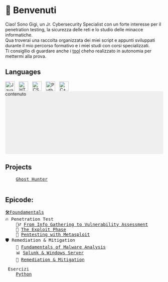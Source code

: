# 👋 Benvenuti
Ciao! Sono Gigi, un Jr. Cybersecurity Specialist con un forte interesse per il penetration testing, la sicurezza delle reti e lo studio delle minacce informatiche. 
</br>Qua troverai una raccolta organizzata dei miei script e appunti sviluppati durante il mio percorso formativo e i miei studi con corsi specializzati.
</br> Ti consigllio di guardare anche i <a href="https://github.com/Gigidotexe/WIP/blob/main/README.md">tool</a> cheho realizzato in autonomia per mettermi alla prova.

## Languages
<img align="left" alt="Java" width="30px" style="padding-right:10px;" src="https://cdn.jsdelivr.net/gh/devicons/devicon/icons/java/java-original.svg"/>
<img align="left" alt="HTML" width="30px" style="padding-right:10px;" src="https://cdn.jsdelivr.net/gh/devicons/devicon/icons/html5/html5-plain.svg"/>
<img align="left" alt="CSS" width="30px" style="padding-right:10px;" src="https://cdn.jsdelivr.net/gh/devicons/devicon/icons/css3/css3-plain.svg"/>
<img align="left" alt="Python" width="30px" style="padding-right:10px;" src="https://cdn.jsdelivr.net/gh/devicons/devicon/icons/python/python-plain.svg"/>
<img align="left" alt="C++" width="30px" style="padding-right:10px;" src="https://cdn.jsdelivr.net/gh/devicons/devicon@latest/icons/cplusplus/cplusplus-plain.svg"/>

<br> <div style="height: 200px; background-color: #f0f0f0;;">contenuto</div>

## Projects
<pre>
    <a href="https://github.com/Gigidotexe/WIP/blob/main/README.md">Ghost Hunter</a></br>
</pre>

## Epicode:
<pre>
<a href="https://github.com/Gigidotexe/Foundamentals">🛠️Foundamentals</a>
🔥 Penetration Test
    🕵️‍♂️ <a href="https://github.com/Gigidotexe/WIP/blob/main/README.md">From Info Gathering to Vulnerability Assessment</a>
    🏹 <a href="https://github.com/Gigidotexe/WIP/blob/main/README.md">The Exploit Phase</a>
    📌 <a href="https://github.com/Gigidotexe/WIP/blob/main/README.md">Pentesting with Metasploit</a>
🛡️ Remediation & Mitigation
    🔬 <a href="https://github.com/Gigidotexe/WIP/blob/main/README.md">Fundamentals of Malware Analysis</a>
    📊 <a href="https://github.com/Gigidotexe/WIP/blob/main/README.md">Splunk & Windows Server</a>
    🛑 <a href="https://github.com/Gigidotexe/WIP/blob/main/README.md">Remediation & Mitigation</a>
</pre>
<pre>
 Esercizi
    <a href="https://github.com/Gigidotexe/EserciziPythonEpicode">Python</a>
</pre>
